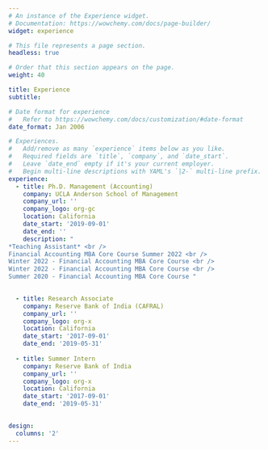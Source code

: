 ```yaml
---
# An instance of the Experience widget.
# Documentation: https://wowchemy.com/docs/page-builder/
widget: experience

# This file represents a page section.
headless: true

# Order that this section appears on the page.
weight: 40

title: Experience
subtitle:

# Date format for experience
#   Refer to https://wowchemy.com/docs/customization/#date-format
date_format: Jan 2006

# Experiences.
#   Add/remove as many `experience` items below as you like.
#   Required fields are `title`, `company`, and `date_start`.
#   Leave `date_end` empty if it's your current employer.
#   Begin multi-line descriptions with YAML's `|2-` multi-line prefix.
experience:
  - title: Ph.D. Management (Accounting)
    company: UCLA Anderson School of Management
    company_url: ''
    company_logo: org-gc
    location: California
    date_start: '2019-09-01'
    date_end: ''
    description: " 
*Teaching Assistant* <br />
Financial Accounting MBA Core Course Summer 2022 <br />
Winter 2022 - Financial Accounting MBA Core Course <br />
Winter 2022 - Financial Accounting MBA Core Course <br />
Summer 2020 - Financial Accounting MBA Core Course "
    

  - title: Research Associate
    company: Reserve Bank of India (CAFRAL)
    company_url: ''
    company_logo: org-x
    location: California
    date_start: '2017-09-01'
    date_end: '2019-05-31'
    
  - title: Summer Intern
    company: Reserve Bank of India 
    company_url: ''
    company_logo: org-x
    location: California
    date_start: '2017-09-01'
    date_end: '2019-05-31'
   

design:
  columns: '2'
---
```

